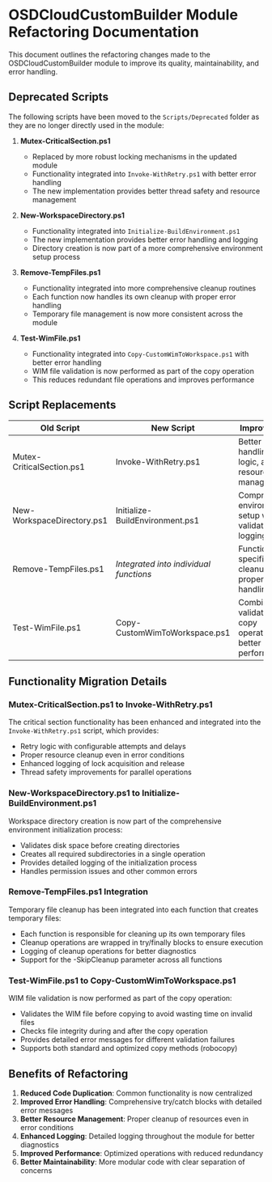 # OSDCloudCustomBuilder Module Refactoring Documentation

This document outlines the refactoring changes made to the OSDCloudCustomBuilder module to improve its quality, maintainability, and error handling.

## Deprecated Scripts

The following scripts have been moved to the `Scripts/Deprecated` folder as they are no longer directly used in the module:

1. **Mutex-CriticalSection.ps1**
   - Replaced by more robust locking mechanisms in the updated module
   - Functionality integrated into `Invoke-WithRetry.ps1` with better error handling
   - The new implementation provides better thread safety and resource management

2. **New-WorkspaceDirectory.ps1**
   - Functionality integrated into `Initialize-BuildEnvironment.ps1`
   - The new implementation provides better error handling and logging
   - Directory creation is now part of a more comprehensive environment setup process

3. **Remove-TempFiles.ps1**
   - Functionality integrated into more comprehensive cleanup routines
   - Each function now handles its own cleanup with proper error handling
   - Temporary file management is now more consistent across the module

4. **Test-WimFile.ps1**
   - Functionality integrated into `Copy-CustomWimToWorkspace.ps1` with better error handling
   - WIM file validation is now performed as part of the copy operation
   - This reduces redundant file operations and improves performance

## Script Replacements

| Old Script | New Script | Improvements |
|------------|------------|--------------|
| Mutex-CriticalSection.ps1 | Invoke-WithRetry.ps1 | Better error handling, retry logic, and resource management |
| New-WorkspaceDirectory.ps1 | Initialize-BuildEnvironment.ps1 | Comprehensive environment setup with validation and logging |
| Remove-TempFiles.ps1 | *Integrated into individual functions* | Function-specific cleanup with proper error handling |
| Test-WimFile.ps1 | Copy-CustomWimToWorkspace.ps1 | Combined validation and copy operations for better performance |

## Functionality Migration Details

### Mutex-CriticalSection.ps1 to Invoke-WithRetry.ps1

The critical section functionality has been enhanced and integrated into the `Invoke-WithRetry.ps1` script, which provides:

- Retry logic with configurable attempts and delays
- Proper resource cleanup even in error conditions
- Enhanced logging of lock acquisition and release
- Thread safety improvements for parallel operations

### New-WorkspaceDirectory.ps1 to Initialize-BuildEnvironment.ps1

Workspace directory creation is now part of the comprehensive environment initialization process:

- Validates disk space before creating directories
- Creates all required subdirectories in a single operation
- Provides detailed logging of the initialization process
- Handles permission issues and other common errors

### Remove-TempFiles.ps1 Integration

Temporary file cleanup has been integrated into each function that creates temporary files:

- Each function is responsible for cleaning up its own temporary files
- Cleanup operations are wrapped in try/finally blocks to ensure execution
- Logging of cleanup operations for better diagnostics
- Support for the -SkipCleanup parameter across all functions

### Test-WimFile.ps1 to Copy-CustomWimToWorkspace.ps1

WIM file validation is now performed as part of the copy operation:

- Validates the WIM file before copying to avoid wasting time on invalid files
- Checks file integrity during and after the copy operation
- Provides detailed error messages for different validation failures
- Supports both standard and optimized copy methods (robocopy)

## Benefits of Refactoring

1. **Reduced Code Duplication**: Common functionality is now centralized
2. **Improved Error Handling**: Comprehensive try/catch blocks with detailed error messages
3. **Better Resource Management**: Proper cleanup of resources even in error conditions
4. **Enhanced Logging**: Detailed logging throughout the module for better diagnostics
5. **Improved Performance**: Optimized operations with reduced redundancy
6. **Better Maintainability**: More modular code with clear separation of concerns